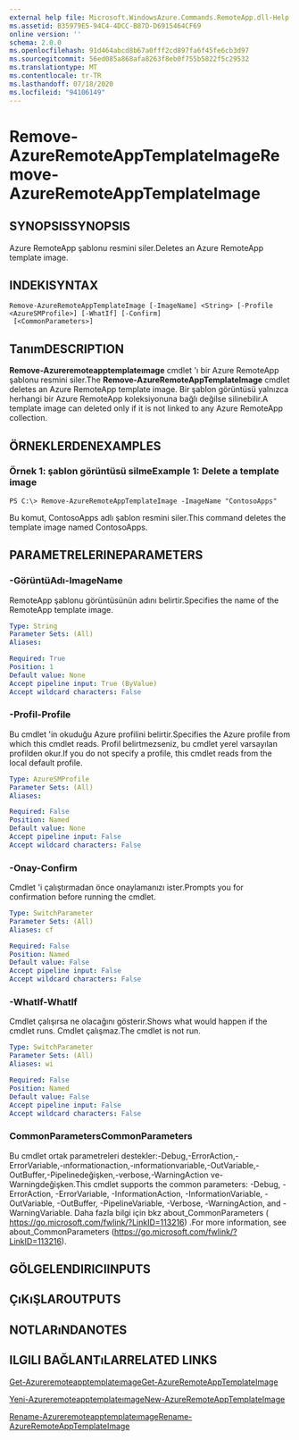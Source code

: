 ```yaml
---
external help file: Microsoft.WindowsAzure.Commands.RemoteApp.dll-Help.xml
ms.assetid: B35979E5-94C4-4DCC-B87D-D6915464CF69
online version: ''
schema: 2.0.0
ms.openlocfilehash: 91d464abcd8b67a0fff2cd897fa6f45fe6cb3d97
ms.sourcegitcommit: 56ed085a868afa8263f8eb0f755b5822f5c29532
ms.translationtype: MT
ms.contentlocale: tr-TR
ms.lasthandoff: 07/18/2020
ms.locfileid: "94106149"
---
```

# <span data-ttu-id="2467d-101">Remove-AzureRemoteAppTemplateImage</span><span class="sxs-lookup"><span data-stu-id="2467d-101">Remove-AzureRemoteAppTemplateImage</span></span>

## <span data-ttu-id="2467d-102">SYNOPSIS</span><span class="sxs-lookup"><span data-stu-id="2467d-102">SYNOPSIS</span></span>
<span data-ttu-id="2467d-103">Azure RemoteApp şablonu resmini siler.</span><span class="sxs-lookup"><span data-stu-id="2467d-103">Deletes an Azure RemoteApp template image.</span></span>

## <span data-ttu-id="2467d-104">INDEKI</span><span class="sxs-lookup"><span data-stu-id="2467d-104">SYNTAX</span></span>

```
Remove-AzureRemoteAppTemplateImage [-ImageName] <String> [-Profile <AzureSMProfile>] [-WhatIf] [-Confirm]
 [<CommonParameters>]
```

## <span data-ttu-id="2467d-105">Tanım</span><span class="sxs-lookup"><span data-stu-id="2467d-105">DESCRIPTION</span></span>
<span data-ttu-id="2467d-106">**Remove-Azureremoteapptemplateımage** cmdlet 'ı bir Azure RemoteApp şablonu resmini siler.</span><span class="sxs-lookup"><span data-stu-id="2467d-106">The **Remove-AzureRemoteAppTemplateImage** cmdlet deletes an Azure RemoteApp template image.</span></span>
<span data-ttu-id="2467d-107">Bir şablon görüntüsü yalnızca herhangi bir Azure RemoteApp koleksiyonuna bağlı değilse silinebilir.</span><span class="sxs-lookup"><span data-stu-id="2467d-107">A template image can deleted only if it is not linked to any Azure RemoteApp collection.</span></span>

## <span data-ttu-id="2467d-108">ÖRNEKLERDEN</span><span class="sxs-lookup"><span data-stu-id="2467d-108">EXAMPLES</span></span>

### <span data-ttu-id="2467d-109">Örnek 1: şablon görüntüsü silme</span><span class="sxs-lookup"><span data-stu-id="2467d-109">Example 1: Delete a template image</span></span>
```
PS C:\> Remove-AzureRemoteAppTemplateImage -ImageName "ContosoApps"
```

<span data-ttu-id="2467d-110">Bu komut, ContosoApps adlı şablon resmini siler.</span><span class="sxs-lookup"><span data-stu-id="2467d-110">This command deletes the template image named ContosoApps.</span></span>

## <span data-ttu-id="2467d-111">PARAMETRELERINE</span><span class="sxs-lookup"><span data-stu-id="2467d-111">PARAMETERS</span></span>

### <span data-ttu-id="2467d-112">-GörüntüAdı</span><span class="sxs-lookup"><span data-stu-id="2467d-112">-ImageName</span></span>
<span data-ttu-id="2467d-113">RemoteApp şablonu görüntüsünün adını belirtir.</span><span class="sxs-lookup"><span data-stu-id="2467d-113">Specifies the name of the RemoteApp template image.</span></span>

```yaml
Type: String
Parameter Sets: (All)
Aliases: 

Required: True
Position: 1
Default value: None
Accept pipeline input: True (ByValue)
Accept wildcard characters: False
```

### <span data-ttu-id="2467d-114">-Profil</span><span class="sxs-lookup"><span data-stu-id="2467d-114">-Profile</span></span>
<span data-ttu-id="2467d-115">Bu cmdlet 'in okuduğu Azure profilini belirtir.</span><span class="sxs-lookup"><span data-stu-id="2467d-115">Specifies the Azure profile from which this cmdlet reads.</span></span>
<span data-ttu-id="2467d-116">Profil belirtmezseniz, bu cmdlet yerel varsayılan profilden okur.</span><span class="sxs-lookup"><span data-stu-id="2467d-116">If you do not specify a profile, this cmdlet reads from the local default profile.</span></span>

```yaml
Type: AzureSMProfile
Parameter Sets: (All)
Aliases: 

Required: False
Position: Named
Default value: None
Accept pipeline input: False
Accept wildcard characters: False
```

### <span data-ttu-id="2467d-117">-Onay</span><span class="sxs-lookup"><span data-stu-id="2467d-117">-Confirm</span></span>
<span data-ttu-id="2467d-118">Cmdlet 'i çalıştırmadan önce onaylamanızı ister.</span><span class="sxs-lookup"><span data-stu-id="2467d-118">Prompts you for confirmation before running the cmdlet.</span></span>

```yaml
Type: SwitchParameter
Parameter Sets: (All)
Aliases: cf

Required: False
Position: Named
Default value: False
Accept pipeline input: False
Accept wildcard characters: False
```

### <span data-ttu-id="2467d-119">-WhatIf</span><span class="sxs-lookup"><span data-stu-id="2467d-119">-WhatIf</span></span>
<span data-ttu-id="2467d-120">Cmdlet çalışırsa ne olacağını gösterir.</span><span class="sxs-lookup"><span data-stu-id="2467d-120">Shows what would happen if the cmdlet runs.</span></span>
<span data-ttu-id="2467d-121">Cmdlet çalışmaz.</span><span class="sxs-lookup"><span data-stu-id="2467d-121">The cmdlet is not run.</span></span>

```yaml
Type: SwitchParameter
Parameter Sets: (All)
Aliases: wi

Required: False
Position: Named
Default value: False
Accept pipeline input: False
Accept wildcard characters: False
```

### <span data-ttu-id="2467d-122">CommonParameters</span><span class="sxs-lookup"><span data-stu-id="2467d-122">CommonParameters</span></span>
<span data-ttu-id="2467d-123">Bu cmdlet ortak parametreleri destekler:-Debug,-ErrorAction,-ErrorVariable,-ınformationaction,-ınformationvariable,-OutVariable,-OutBuffer,-Pipelinedeğişken,-verbose,-WarningAction ve-Warningdeğişken.</span><span class="sxs-lookup"><span data-stu-id="2467d-123">This cmdlet supports the common parameters: -Debug, -ErrorAction, -ErrorVariable, -InformationAction, -InformationVariable, -OutVariable, -OutBuffer, -PipelineVariable, -Verbose, -WarningAction, and -WarningVariable.</span></span> <span data-ttu-id="2467d-124">Daha fazla bilgi için bkz about_CommonParameters ( https://go.microsoft.com/fwlink/?LinkID=113216) .</span><span class="sxs-lookup"><span data-stu-id="2467d-124">For more information, see about_CommonParameters (https://go.microsoft.com/fwlink/?LinkID=113216).</span></span>

## <span data-ttu-id="2467d-125">GÖLGELENDIRICI</span><span class="sxs-lookup"><span data-stu-id="2467d-125">INPUTS</span></span>

## <span data-ttu-id="2467d-126">ÇıKıŞLAR</span><span class="sxs-lookup"><span data-stu-id="2467d-126">OUTPUTS</span></span>

## <span data-ttu-id="2467d-127">NOTLARıNDA</span><span class="sxs-lookup"><span data-stu-id="2467d-127">NOTES</span></span>

## <span data-ttu-id="2467d-128">ILGILI BAĞLANTıLAR</span><span class="sxs-lookup"><span data-stu-id="2467d-128">RELATED LINKS</span></span>

[<span data-ttu-id="2467d-129">Get-Azureremoteapptemplateımage</span><span class="sxs-lookup"><span data-stu-id="2467d-129">Get-AzureRemoteAppTemplateImage</span></span>](./Get-AzureRemoteAppTemplateImage.md)

[<span data-ttu-id="2467d-130">Yeni-Azureremoteapptemplateımage</span><span class="sxs-lookup"><span data-stu-id="2467d-130">New-AzureRemoteAppTemplateImage</span></span>](./New-AzureRemoteAppTemplateImage.md)

[<span data-ttu-id="2467d-131">Rename-Azureremoteapptemplateımage</span><span class="sxs-lookup"><span data-stu-id="2467d-131">Rename-AzureRemoteAppTemplateImage</span></span>](./Rename-AzureRemoteAppTemplateImage.md)


